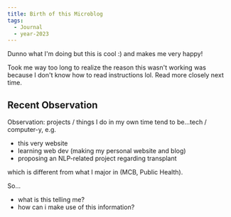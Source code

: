 ```yaml
---
title: Birth of this Microblog
tags:
  - Journal
  - year-2023
---
```


Dunno what I'm doing but this is cool :) and makes me very happy!

Took me way too long to realize the reason this wasn't working was because I don't know how to read instructions lol. Read more closely next time. 

## Recent Observation
Observation: projects / things I do in my own time tend to be...tech / computer-y, e.g.
- this very website
- learning web dev (making my personal website and blog)
- proposing an NLP-related project regarding transplant

which is different from what I major in (MCB, Public Health). 

So...
- what is this telling me? 
- how can i make use of this information? 


